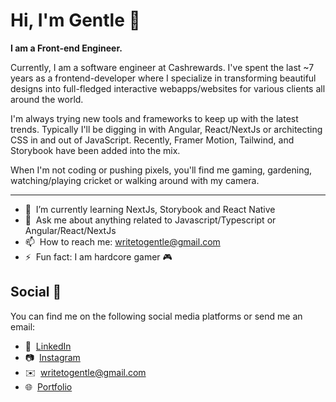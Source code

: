 # Hi, I'm Gentle 👋

<strong>I am a Front-end Engineer.</strong>

Currently, I am a software engineer at Cashrewards. I've spent the last ~7 years as a frontend-developer where I specialize
in transforming beautiful designs into full-fledged interactive webapps/websites for various clients all around the world.

I'm always trying new tools and frameworks to keep up with the latest trends. Typically I'll be digging in with Angular, React/NextJs or architecting CSS in and out of JavaScript.
Recently, Framer Motion, Tailwind, and Storybook have been added into the mix.

When I'm not coding or pushing pixels, you'll find me gaming, gardening, watching/playing cricket or walking around with my camera.

<hr />

- 🌱 &nbsp;I’m currently learning NextJs, Storybook and React Native
- 💬 &nbsp;Ask me about anything related to Javascript/Typescript or Angular/React/NextJs
- 📫 &nbsp;How to reach me: [writetogentle@gmail.com](mailto:writetogentle@gmail.com)
- ⚡ &nbsp;Fun fact: I am hardcore gamer 🎮

## Social 📱

You can find me on the following social media platforms or send me an email:

- 👔 &nbsp;[LinkedIn](https://www.linkedin.com/in/gentle/)
- 📷 &nbsp;[Instagram](https://www.instagram.com/_gentlejoseph)
- ✉️ &nbsp;[writetogentle@gmail.com](mailto:writetogentle@gmail.com)
- 🌐 &nbsp;[Portfolio](https://gentlejoseph.com/)
